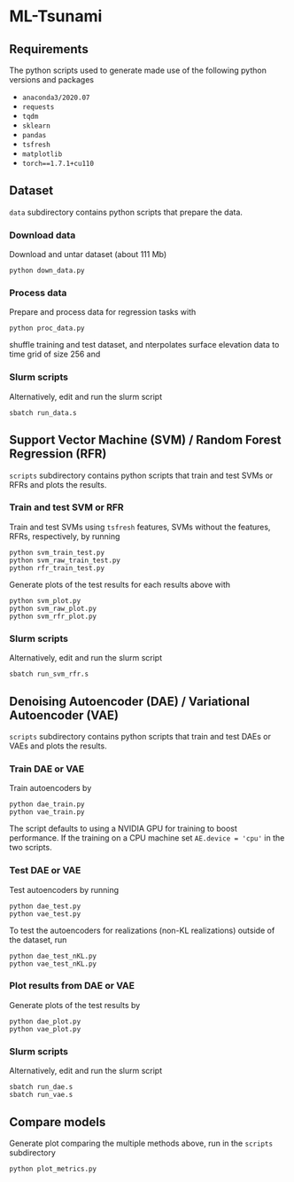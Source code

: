 
# ML-Tsunami

## Requirements

The python scripts used to generate made use of the following python 
versions and packages
* ``anaconda3/2020.07``
* ``requests``
* ``tqdm``
* ``sklearn``
* ``pandas``
* ``tsfresh``
* ``matplotlib``
* ``torch==1.7.1+cu110``


## Dataset

``data`` subdirectory contains python scripts that prepare the data.

### Download data

Download and untar dataset (about 111 Mb)
```
python down_data.py
```
### Process data 

Prepare and process data for regression tasks with
```
python proc_data.py
```
shuffle training and test dataset, and nterpolates surface elevation 
data to time grid of size 256 and 

### Slurm scripts

Alternatively, edit and run the slurm script
```
sbatch run_data.s
```

## Support Vector Machine (SVM) / Random Forest Regression (RFR)

``scripts`` subdirectory contains python scripts that train and test
SVMs or RFRs and plots the results.

### Train and test SVM or RFR

Train and test SVMs using ``tsfresh`` features, SVMs without
the features, RFRs, respectively, by running 
```
python svm_train_test.py
python svm_raw_train_test.py
python rfr_train_test.py
```
Generate plots of the test results for each results above with
```
python svm_plot.py
python svm_raw_plot.py
python svm_rfr_plot.py
```

### Slurm scripts

Alternatively, edit and run the slurm script
```
sbatch run_svm_rfr.s
```

## Denoising Autoencoder (DAE) / Variational Autoencoder (VAE)

``scripts`` subdirectory contains python scripts that train and test
DAEs or VAEs and plots the results.

### Train DAE or VAE

Train autoencoders by
```
python dae_train.py
python vae_train.py
```
The script defaults to using a NVIDIA GPU for
training to boost performance. If the training on a CPU machine set
``AE.device = 'cpu'`` in the two scripts.

### Test DAE or VAE

Test autoencoders by running 
```
python dae_test.py
python vae_test.py
```
To test the autoencoders for realizations (non-KL realizations) 
outside of the dataset, run
```
python dae_test_nKL.py
python vae_test_nKL.py
```

### Plot results from DAE or VAE

Generate plots of the test results by
```
python dae_plot.py
python vae_plot.py
```

### Slurm scripts

Alternatively, edit and run the slurm script
```
sbatch run_dae.s
sbatch run_vae.s
```

## Compare models

Generate plot comparing the multiple methods above,
run in the ``scripts`` subdirectory
```
python plot_metrics.py
```

